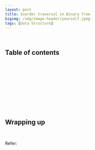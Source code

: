 ```yaml
---
layout: post
title: Inorder traversal in Binary Tree
bigimg: /img/image-header/yourself.jpeg
tags: [Data Structure]
---
```





<br>

## Table of contents





<br>

## 






<br>

## 






<br>

## 





<br>

## Wrapping up




<br>

Refer:

